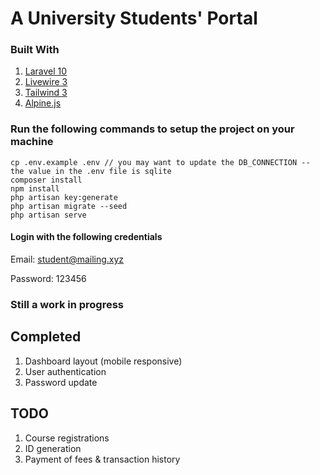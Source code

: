 # A University Students' Portal

### Built With

1. [Laravel 10](https://laravel.com/docs/10.x)
2. [Livewire 3](https://livewire.laravel.com/docs/)
3. [Tailwind 3](https://tailwindcss.com/docs/)
4. [Alpine.js](https://alpinejs.dev/)

### Run the following commands to setup the project on your machine
```
cp .env.example .env // you may want to update the DB_CONNECTION -- the value in the .env file is sqlite
composer install
npm install
php artisan key:generate
php artisan migrate --seed
php artisan serve
```
#### Login with the following credentials

Email: student@mailing.xyz

Password: 123456


### Still a work in progress

## Completed
1. Dashboard layout (mobile responsive)
2. User authentication
3. Password update


## TODO
1. Course registrations
2. ID generation
3. Payment of fees & transaction history

